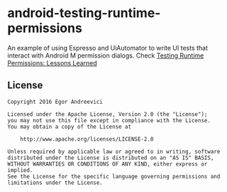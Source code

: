 # android-testing-runtime-permissions
An example of using Espresso and UiAutomator to write UI tests that interact with Android M permission dialogs.
Check [Testing Runtime Permissions: Lessons Learned](http://blog.egorand.me/testing-runtime-permissions-lessons-learned/)

License
-------

    Copyright 2016 Egor Andreevici

    Licensed under the Apache License, Version 2.0 (the "License");
    you may not use this file except in compliance with the License.
    You may obtain a copy of the License at

        http://www.apache.org/licenses/LICENSE-2.0

    Unless required by applicable law or agreed to in writing, software
    distributed under the License is distributed on an "AS IS" BASIS,
    WITHOUT WARRANTIES OR CONDITIONS OF ANY KIND, either express or implied.
    See the License for the specific language governing permissions and
    limitations under the License.

